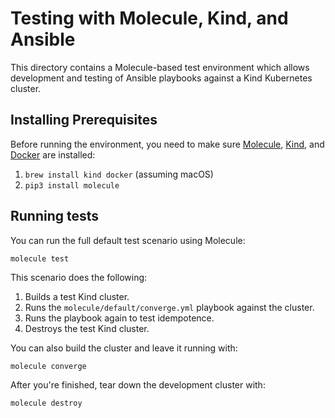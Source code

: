 # Testing with Molecule, Kind, and Ansible

This directory contains a Molecule-based test environment which allows development and testing of Ansible playbooks against a Kind Kubernetes cluster.

## Installing Prerequisites

Before running the environment, you need to make sure [Molecule](https://molecule.readthedocs.io/en/latest/), [Kind](https://kind.sigs.k8s.io), and [Docker](https://www.docker.com/products/docker-desktop) are installed:

  1. `brew install kind docker` (assuming macOS)
  1. `pip3 install molecule`

## Running tests

You can run the full default test scenario using Molecule:

    molecule test

This scenario does the following:

  1. Builds a test Kind cluster.
  2. Runs the `molecule/default/converge.yml` playbook against the cluster.
  3. Runs the playbook again to test idempotence.
  4. Destroys the test Kind cluster.

You can also build the cluster and leave it running with:

    molecule converge

After you're finished, tear down the development cluster with:

    molecule destroy
